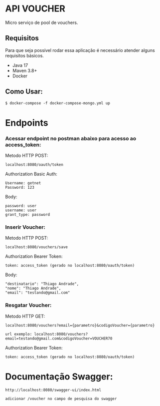 # API VOUCHER

Micro serviço de pool de vouchers.

## Requisitos

Para que seja possível rodar essa aplicação é necessário atender alguns requisitos básicos.

- Java 17
- Maven 3.8+
- Docker

## Como Usar:

```
$ docker-compose -f docker-compose-mongo.yml up
```
# Endpoints

### Acessar endpoint no postman abaixo para acesso ao access_token:

Metodo HTTP POST:

	localhost:8080/oauth/token
    
Authorization Basic Auth: 

    Username: getnet
    Password: 123

Body: 
    
    password: user
    username: user
    grant_type: password

### Inserir Voucher: 

Metodo HTTP POST:

    localhost:8080/vouchers/save

Authorization Bearer Token:

    token: access_token (gerado no localhost:8080/oauth/token)

Body: 
    
    "destinatario": "Thiago Andrade",
    "nome": "Thiago Andrade",
    "email": "testando@gmail.com"

### Resgatar Voucher:

Metodo HTTP GET:

    localhost:8080/vouchers?email={parametro}&codigoVoucher={parametro}
    
    url exemplo: localhost:8080/vouchers?email=testando@gmail.com&codigoVoucher=VOUCHER70

Authorization Bearer Token:

    token: access_token (gerado no localhost:8080/oauth/token)

# Documentação Swagger: 

	http://localhost:8080/swagger-ui/index.html
    
    adicionar /voucher no campo de pesquisa do swagger


